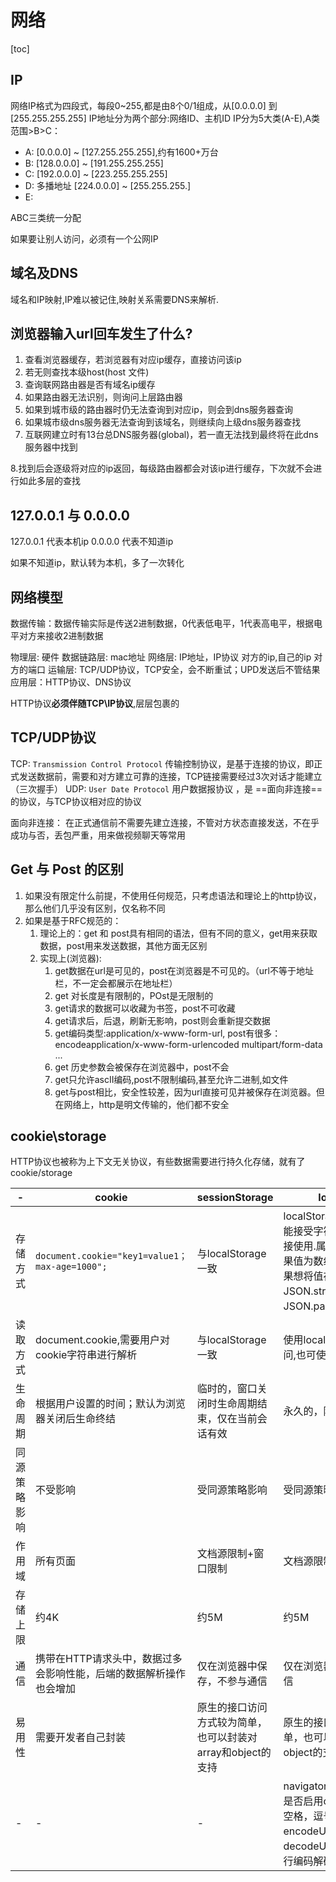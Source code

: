 # 网络

[toc]

## IP

网络IP格式为四段式，每段0~255,都是由8个0/1组成，从[0.0.0.0] 到[255.255.255.255]
IP地址分为两个部分:网络ID、主机ID
IP分为5大类(A-E),A类范围>B>C：

- A: [0.0.0.0] ~ [127.255.255.255],约有1600+万台
- B: [128.0.0.0] ~ [191.255.255.255]
- C: [192.0.0.0] ~ [223.255.255.255]
- D: 多播地址 [224.0.0.0] ~ [255.255.255.]
- E:

ABC三类统一分配

如果要让别人访问，必须有一个公网IP

## 域名及DNS

域名和IP映射,IP难以被记住,映射关系需要DNS来解析.

## 浏览器输入url回车发生了什么?

1. 查看浏览器缓存，若浏览器有对应ip缓存，直接访问该ip
2. 若无则查找本级host(host 文件)
3. 查询联网路由器是否有域名ip缓存
4. 如果路由器无法识别，则询问上层路由器
5. 如果到城市级的路由器时仍无法查询到对应ip，则会到dns服务器查询
6. 如果城市级dns服务器无法查询到该域名，则继续向上级dns服务器查找
7. 互联网建立时有13台总DNS服务器(global)，若一直无法找到最终将在此dns服务器中找到

8.找到后会逐级将对应的ip返回，每级路由器都会对该ip进行缓存，下次就不会进行如此多层的查找

## 127.0.0.1 与 0.0.0.0

127.0.0.1 代表本机ip
0.0.0.0 代表不知道ip

如果不知道ip，默认转为本机，多了一次转化

## 网络模型

数据传输：数据传输实际是传送2进制数据，0代表低电平，1代表高电平，根据电平对方来接收2进制数据

物理层: 硬件
数据链路层: mac地址
网络层: IP地址，IP协议    对方的ip,自己的ip 对方的端口
运输层: TCP/UDP协议，TCP安全，会不断重试；UPD发送后不管结果
应用层：HTTP协议、DNS协议

HTTP协议**必须伴随TCP\IP协议**,层层包裹的

## TCP/UDP协议

TCP: `Transmission Control Protocol` 传输控制协议，是基于连接的协议，即正式发送数据前，需要和对方建立可靠的连接，TCP链接需要经过3次对话才能建立（三次握手）
UDP: `User Date Protocol` 用户数据报协议 ，是 ==面向非连接==的协议，与TCP协议相对应的协议

面向非连接：
在正式通信前不需要先建立连接，不管对方状态直接发送，不在乎成功与否，丢包严重，用来做视频聊天等常用

## Get 与 Post 的区别

1. 如果没有限定什么前提，不使用任何规范，只考虑语法和理论上的http协议，那么他们几乎没有区别，仅名称不同
2. 如果是基于RFC规范的：
   1. 理论上的：get 和 post具有相同的语法，但有不同的意义，get用来获取数据，post用来发送数据，其他方面无区别
   2. 实现上(浏览器): 
      1. get数据在url是可见的，post在浏览器是不可见的。（url不等于地址栏，不一定会都展示在地址栏）
      2. get 对长度是有限制的，POst是无限制的
      3. get请求的数据可以收藏为书签，post不可收藏
      4. get请求后，后退，刷新无影响，post则会重新提交数据
      5. get编码类型:application/x-www-form-url,
         post有很多：
            encodeapplication/x-www-form-urlencoded
            multipart/form-data
            ...
      6. get 历史参数会被保存在浏览器中，post不会
      7. get只允许ascII编码,post不限制编码,甚至允许二进制,如文件
      8. get与post相比，安全性较差，因为url直接可见并被保存在浏览器。但在网络上，http是明文传输的，他们都不安全

## cookie\storage

HTTP协议也被称为上下文无关协议，有些数据需要进行持久化存储，就有了cookie/storage

| -    | cookie    |   sessionStorage   |   localStorage      |
| ------------------ | ------------------- | ------------------- | --------------------------- |
| 存储方式    | `document.cookie="key1=value1；max-age=1000";` | 与localStorage一致 | localStorage.name="test"只能接受字符串的value；是直接使用.属性来设置和访问;如果值为数组会被转为字符串如果想将值存储为对象可以使用 JSON.stringify配合JSON.parse来使用 |
| 读取方式   | document.cookie,需要用户对cookie字符串进行解析       | 与localStorage一致        | 使用localStorage.属性来访问,也可使用getItem获取    |
| 生命周期    | 根据用户设置的时间；默认为浏览器关闭后生命终结 | 临时的，窗口关闭时生命周期结束，仅在当前会话有效 | 永久的，除非手动删除    |
| 同源策略影响   | 不受影响  | 受同源策略影响 | 受同源策略影响 |
| 作用域   | 所有页面  | 文档源限制+窗口限制 | 文档源限制，同域名下有效 |
| 存储上限   | 约4K  | 约5M | 约5M |
| 通信   | 携带在HTTP请求头中，数据过多会影响性能，后端的数据解析操作也会增加 | 仅在浏览器中保存，不参与通信 | 仅在浏览器中保存，不参与通信 |
| 易用性   | 需要开发者自己封装  | 原生的接口访问方式较为简单，也可以封装对array和object的支持 | 原生的接口访问方式较为简单，也可以封装对array和object的支持 |
| -   | -  | - | navigator.cookieEnable检测是否启用cookie;不建议出现空格，逗号，分号等使用encodeURIComponent和decodeURIComponent来进行编码解码 |
